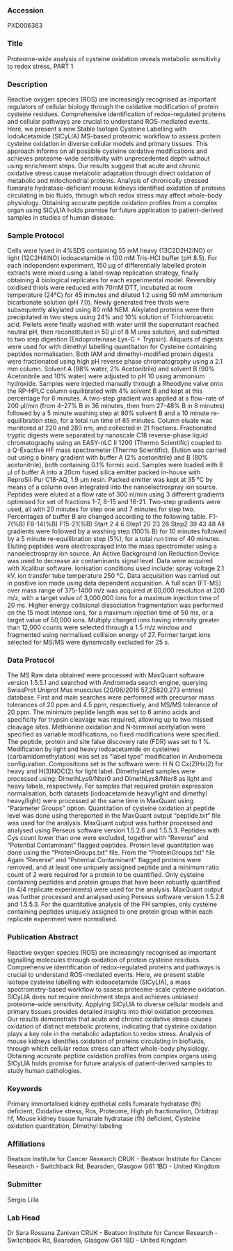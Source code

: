 ### Accession
PXD006363

### Title
Proteome-wide analysis of cysteine oxidation reveals metabolic sensitivity to redox stress, PART 1

### Description
Reactive oxygen species (ROS) are increasingly recognised as important regulators of cellular biology through the oxidative modification of protein cysteine residues. Comprehensive identification of redox-regulated proteins and cellular pathways are crucial to understand ROS-mediated events. Here, we present a new Stable Isotope Cysteine Labelling with IodoAcetamide (SICyLIA) MS-based proteomic workflow to assess protein cysteine oxidation in diverse cellular models and primary tissues. This approach informs on all possible cysteine oxidative modifications and achieves proteome-wide sensitivity with unprecedented depth without using enrichment steps. Our results suggest that acute and chronic oxidative stress cause metabolic adaptation through direct oxidation of metabolic and mitochondrial proteins. Analysis of chronically stressed fumarate hydratase-deficient mouse kidneys identified oxidation of proteins circulating in bio fluids, through which redox stress may affect whole-body physiology. Obtaining accurate peptide oxidation profiles from a complex organ using SICyLIA holds promise for future application to patient-derived samples in studies of human disease.

### Sample Protocol
Cells were lysed in 4%SDS containing 55 mM heavy (13C2D2H2INO) or light (12C2H4INO) iodoacetamide in 100 mM Tris-HCl buffer (pH 8.5). For each independent experiment, 150 µg of differentially labelled protein extracts were mixed using a label-swap replication strategy, finally obtaining 4 biological replicates for each experimental model. Reversibly oxidised thiols were reduced with 70mM DTT, incubated at room temperature (24°C) for 45 minutes and diluted 1:2 using 50 mM ammonium bicarbonate solution (pH 7.0). Newly generated free thiols were subsequently alkylated using 80 mM NEM. Alkylated proteins were then precipitated in two steps using 24% and 10% solution of Trichloroacetic acid. Pellets were finally washed with water until the supernatant reached neutral pH, then reconstituted in 50 µl of 8 M urea solution, and submitted to two step digestion (Endoproteinase Lys-C + Trypsin). Aliquots of digests were used for with dimethyl labelling quantitation for Cysteine containing peptides normalisation. Both IAM and dimethyl-modified protein digests were fractionated using high pH reverse phase chromatography using a 2.1 mm column. Solvent A (98% water, 2% Acetonitrile) and solvent B (90% Acetonitrile and 10% water) were adjusted to pH 10 using ammonium hydroxide. Samples were injected manually through a Rheodyne valve onto the RP-HPLC column equilibrated with 4% solvent B and kept at this percentage for 6 minutes. A two-step gradient was applied at a flow-rate of 200 µl/min (from 4–27% B in 36 minutes, then from 27-48% B in 8 minutes) followed by a 5 minute washing step at 80% solvent B and a 10 minute re-equilibration step, for a total run time of 65 minutes. Column eluate was monitored at 220 and 280 nm, and collected in 21 fractions. Fractionated tryptic digests were separated by nanoscale C18 reverse-phase liquid chromatography using an EASY-nLC II 1200 (Thermo Scientific) coupled to a Q-Exactive HF mass spectrometer (Thermo Scientific). Elution was carried out using a binary gradient with buffer A (2% acetonitrile) and B (80% acetonitrile), both containing 0.1% formic acid. Samples were loaded with 8 µl of buffer A into a 20cm fused silica emitter packed in-house with ReproSil-Pur C18-AQ, 1.9 μm resin. Packed emitter was kept at 35 °C by means of a column oven integrated into the nanoelectrospray ion source. Peptides were eluted at a flow rate of 300 nl/min using 3 different gradients optimised for set of fractions 1-7, 8-15 and 16-21. Two-step gradients were used, all with 20 minutes for step one and 7 minutes for step two. Percentages of buffer B are changed according to the following table.    F1-7(%B)  F8-14(%B)  F15-21(%B) Start       2        4        6 Step1       20        23        28 Step2       39        43        48 All gradients were followed by a washing step (100% B) for 10 minutes followed by a 5 minute re-equilibration step (5%), for a total run time of 40 minutes. Eluting peptides were electrosprayed into the mass spectrometer using a nanoelectrospray ion source. An Active Background Ion Reduction Device was used to decrease air contaminants signal level. Data were acquired with Xcalibur software. Ionisation conditions used include: spray voltage 2.1 kV, ion transfer tube temperature 250 °C. Data acquisition was carried out in positive ion mode using data dependent acquisition. A full scan (FT-MS) over mass range of 375-1400 m/z was acquired at 60,000 resolution at 200 m/z, with a target value of 3,000,000 ions for a maximum injection time of 20 ms. Higher energy collisional dissociation fragmentation was performed on the 15 most intense ions, for a maximum injection time of 50 ms, or a target value of 50,000 ions. Multiply charged ions having intensity greater than 12,000 counts were selected through a 1.5 m/z window and fragmented using normalised collision energy of 27. Former target ions selected for MS/MS were dynamically excluded for 25 s.

### Data Protocol
The MS Raw data obtained were processed with MaxQuant software version 1.5.5.1 and searched with Andromeda search engine, querying SwissProt Uniprot Mus musculus (20/06/2016 57,25820,273 entries) database. First and main searches were performed with precursor mass tolerances of 20 ppm and 4.5 ppm, respectively, and MS/MS tolerance of 20 ppm. The minimum peptide length was set to 6 amino acids and specificity for trypsin cleavage was required, allowing up to two missed cleavage sites. Methionine oxidation and N-terminal acetylation were specified as variable modifications, no fixed modifications were specified. The peptide, protein and site false discovery rate (FDR) was set to 1 %. Modification by light and heavy iodoacetamide on cysteines (carbamidomethylation) was set as “label type” modification in Andromeda configuration. Compositions set in the software were: H N O Cx(2)Hx(2) for heavy and H(3)NOC(2) for light label. Dimethylated samples were processed using: DimethLys0/Nter0 and DimethLys8/Nter8 as light and heavy labels, respectively. For samples that required protein expression normalisation, both datasets (iodoacetamide heavy/light and dimethyl heavy/light) were processed at the same time in MaxQuant using “Parameter Groups” option. Quantitation of cysteine oxidation at peptide level was done using thereported in the MaxQuant output “peptide.txt” file was used for the analysis. MaxQuant output was further processed and analysed using Perseus software version 1.5.2.6 and 1.5.5.3. Peptides with Cys count lower than one were excluded, together with “Reverse” and “Potential Contaminant” flagged peptides. Protein level quantitation was done using the “ProteinGroups.txt” file. From the “ProteinGroups.txt” file Again “Reverse” and “Potential Contaminant” flagged proteins were removed, and at least one uniquely assigned peptide and a minimum ratio count of 2 were required for a protein to be quantified. Only cysteine containing peptides and protein groups that have been robustly quantified (in 4/4 replicate experiments) were used for the analysis. MaxQuant output was further processed and analysed using Perseus software version 1.5.2.6 and 1.5.5.3. For the quantitative analysis of the FH samples, only cysteine containing peptides uniquely assigned to one protein group within each replicate experiment were normalised.

### Publication Abstract
Reactive oxygen species (ROS) are increasingly recognised as important signalling molecules through oxidation of protein cysteine residues. Comprehensive identification of redox-regulated proteins and pathways is crucial to understand ROS-mediated events. Here, we present stable isotope cysteine labelling with iodoacetamide (SICyLIA), a mass spectrometry-based workflow to assess proteome-scale cysteine oxidation. SICyLIA does not require enrichment steps and achieves unbiased proteome-wide sensitivity. Applying SICyLIA to diverse cellular models and primary tissues provides detailed insights into thiol oxidation proteomes. Our results demonstrate that acute and chronic oxidative stress causes oxidation of distinct metabolic proteins, indicating that cysteine oxidation plays a key role in the metabolic adaptation to redox stress. Analysis of mouse kidneys identifies oxidation of proteins circulating in biofluids, through which cellular redox stress can affect whole-body physiology. Obtaining accurate peptide oxidation profiles from complex organs using SICyLIA holds promise for future analysis of patient-derived samples to study human pathologies.

### Keywords
Primary immortalised kidney epithelial cells fumarate hydratase (fh) deficient, Oxidative stress, Ros, Proteome, High ph fractionation, Orbitrap hf, Mouse kidney tissue fumarate hydratase (fh) deficient, Cysteine oxidation quantitation, Dimethyl labeling

### Affiliations
Beatson Institute for Cancer Research
CRUK - Beatson Institute for Cancer Research - Switchback Rd, Bearsden, Glasgow G61 1BD - United Kingdom

### Submitter
Sergio Lilla

### Lab Head
Dr Sara Rossana Zanivan
CRUK - Beatson Institute for Cancer Research - Switchback Rd, Bearsden, Glasgow G61 1BD - United Kingdom


